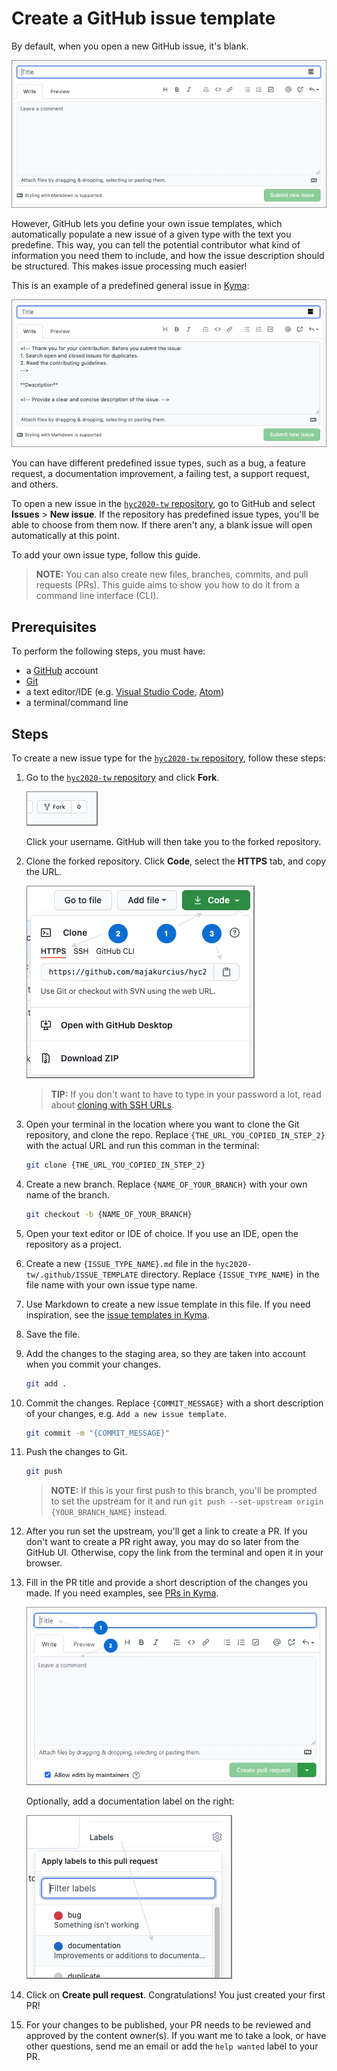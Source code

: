 # Create a GitHub issue template

By default, when you open a new GitHub issue, it's blank. 

![Blank GitHub issue](assets/blank-issue.png)

However, GitHub lets you define your own issue templates, which automatically populate a new issue of a given type with the text you predefine.
This way, you can tell the potential contributor what kind of information you need them to include, and how the issue description should be structured. This makes issue processing much easier! 

This is an example of a predefined general issue in [Kyma](https://github.com/kyma-project/kyma):

![GitHub issue from template](assets/issue-from-template.png)

You can have different predefined issue types, such as a bug, a feature request, a documentation improvement, a failing test, a support request, and others.

To open a new issue in the [`hyc2020-tw` repository](https://github.com/majakurcius/hyc2020-tw), go to GitHub and select **Issues** > **New issue**. If the repository has predefined issue types, you'll be able to choose from them now. If there aren't any, a blank issue will open automatically at this point. 

To add your own issue type, follow this guide.

> **NOTE:** You can also create new files, branches, commits, and pull requests (PRs). This guide aims to show you how to do it from a command line interface (CLI).

## Prerequisites

To perform the following steps, you must have:
- a [GitHub](https://github.com) account
- [Git](https://git-scm.com/download/)
- a text editor/IDE (e.g. [Visual Studio Code](https://code.visualstudio.com/), [Atom](https://atom.io/))
- a terminal/command line

## Steps

To create a new issue type for the [`hyc2020-tw` repository](https://github.com/majakurcius/hyc2020-tw), follow these steps:

1. Go to the [`hyc2020-tw` repository](https://github.com/majakurcius/hyc2020-tw) and click **Fork**.

    ![Fork the repo](assets/fork.png)
    
    Click your username. GitHub will then take you to the forked repository.
    
2. Clone the forked repository. Click **Code**, select the **HTTPS** tab, and copy the URL.

    ![Clone the forked repo](assets/clone.png)
    
    > **TIP:** If you don't want to have to type in your password a lot, read about [cloning with SSH URLs](https://docs.github.com/en/free-pro-team@latest/github/using-git/which-remote-url-should-i-use#cloning-with-ssh-urls).
    
3. Open your terminal in the location where you want to clone the Git repository, and clone the repo. Replace `{THE_URL_YOU_COPIED_IN_STEP_2}` with the actual URL and run this comman in the terminal:

    ```bash
    git clone {THE_URL_YOU_COPIED_IN_STEP_2}
    ```
   
4. Create a new branch. Replace `{NAME_OF_YOUR_BRANCH}` with your own name of the branch.

    ```bash
    git checkout -b {NAME_OF_YOUR_BRANCH}
    ```
   
5. Open your text editor or IDE of choice. If you use an IDE, open the repository as a project.

6. Create a new `{ISSUE_TYPE_NAME}.md` file in the `hyc2020-tw/.github/ISSUE_TEMPLATE` directory. Replace `{ISSUE_TYPE_NAME}` in the file name with your own issue type name.

7. Use Markdown to create a new issue template in this file. If you need inspiration, see the [issue templates in Kyma](https://github.com/kyma-project/kyma/tree/master/.github/ISSUE_TEMPLATE).

8. Save the file.

9. Add the changes to the staging area, so they are taken into account when you commit your changes.

    ```bash
    git add .
    ``` 
   
10. Commit the changes. Replace `{COMMIT_MESSAGE}` with a short description of your changes, e.g. `Add a new issue template`.

    ```bash
    git commit -m "{COMMIT_MESSAGE}"
    ```

11. Push the changes to Git. 

    ```bash
    git push
    ```
    
    > **NOTE:** If this is your first push to this branch, you'll be prompted to set the upstream for it and run `git push --set-upstream origin {YOUR_BRANCH_NAME}` instead.
                
12. After you run set the upstream, you'll get a link to create a PR. If you don't want to create a PR right away, you may do so later from the GitHub UI. Otherwise, copy the link from the terminal and open it in your browser.

13. Fill in the PR title and provide a short description of the changes you made. If you need examples, see [PRs in Kyma](https://github.com/kyma-project/kyma/pulls).

    ![Pull request](assets/pull-request.png)

    Optionally, add a documentation label on the right:
    
    ![Documentation label](assets/label.png)
    
14. Click on **Create pull request**. Congratulations! You just created your first PR!

15. For your changes to be published, your PR needs to be reviewed and approved by the content owner(s). If you want me to take a look, or have other questions, send me an email or add the `help wanted` label to your PR. 